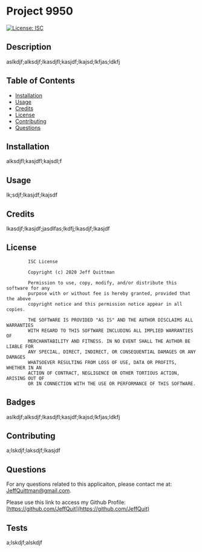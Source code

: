 
# Project 9950

[![License: ISC](https://img.shields.io/badge/License-ISC-blue.svg)](https://opensource.org/licenses/ISC)

## Description
aslkdjf;alksdjf;lkasdjfl;kasjdf;lkajsd;lkfjas;ldkfj

## Table of Contents
* [Installation](#installation)
* [Usage](#usage)
* [Credits](#credits)
* [License](#license)
* [Contributing](#contributing)
* [Questions](#questions)

## Installation
alksdjfl;kasjdfl;kajsdl;f

## Usage
lk;sdjf;lkasjdf;lkajsdf

## Credits
lkasdjf;lkasjdf;jasdlfas;lkdfj;lkasdjf;lkasjdf

## License

			ISC License

			Copyright (c) 2020 Jeff Quittman

			Permission to use, copy, modify, and/or distribute this software for any
			purpose with or without fee is hereby granted, provided that the above
			copyright notice and this permission notice appear in all copies.

			THE SOFTWARE IS PROVIDED "AS IS" AND THE AUTHOR DISCLAIMS ALL WARRANTIES
			WITH REGARD TO THIS SOFTWARE INCLUDING ALL IMPLIED WARRANTIES OF
			MERCHANTABILITY AND FITNESS. IN NO EVENT SHALL THE AUTHOR BE LIABLE FOR
			ANY SPECIAL, DIRECT, INDIRECT, OR CONSEQUENTIAL DAMAGES OR ANY DAMAGES
			WHATSOEVER RESULTING FROM LOSS OF USE, DATA OR PROFITS, WHETHER IN AN
			ACTION OF CONTRACT, NEGLIGENCE OR OTHER TORTIOUS ACTION, ARISING OUT OF
			OR IN CONNECTION WITH THE USE OR PERFORMANCE OF THIS SOFTWARE.

## Badges
aslkdjf;alksdjf;lkasdjfl;kasjdf;lkajsd;lkfjas;ldkfj

## Contributing
a;lskdjf;laksdjf;lkasjdf

## Questions
For any questions related to this applicaiton, please contact me at: JeffQuittman@gmail.com. 

Please use this link to access my Github Profile: [https://github.com/JeffQuit](https://github.com/JeffQuit)

## Tests
a;lskdjf;alskdjf